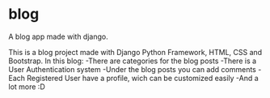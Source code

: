 # blog
A blog app made with django.

This is a blog project made with Django Python Framework, HTML, CSS and Bootstrap.
In this blog:
-There are categories for the blog posts
-There is a User Authentication system
-Under the blog posts you can add comments
-Each Registered User have a profile, wich can be customized easily
-And a lot more :D
